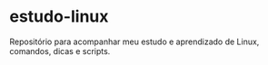# estudo-linux
Repositório para acompanhar meu estudo e aprendizado de Linux, comandos, dicas e scripts.
